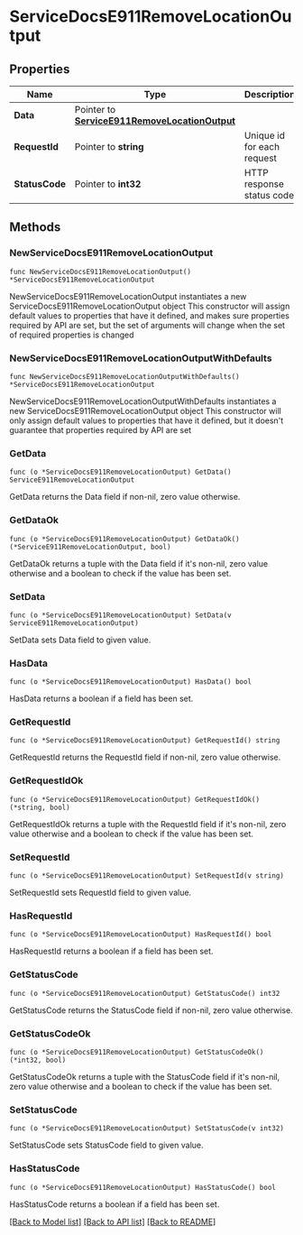 # ServiceDocsE911RemoveLocationOutput

## Properties

Name | Type | Description | Notes
------------ | ------------- | ------------- | -------------
**Data** | Pointer to [**ServiceE911RemoveLocationOutput**](ServiceE911RemoveLocationOutput.md) |  | [optional] 
**RequestId** | Pointer to **string** | Unique id for each request | [optional] 
**StatusCode** | Pointer to **int32** | HTTP response status code | [optional] 

## Methods

### NewServiceDocsE911RemoveLocationOutput

`func NewServiceDocsE911RemoveLocationOutput() *ServiceDocsE911RemoveLocationOutput`

NewServiceDocsE911RemoveLocationOutput instantiates a new ServiceDocsE911RemoveLocationOutput object
This constructor will assign default values to properties that have it defined,
and makes sure properties required by API are set, but the set of arguments
will change when the set of required properties is changed

### NewServiceDocsE911RemoveLocationOutputWithDefaults

`func NewServiceDocsE911RemoveLocationOutputWithDefaults() *ServiceDocsE911RemoveLocationOutput`

NewServiceDocsE911RemoveLocationOutputWithDefaults instantiates a new ServiceDocsE911RemoveLocationOutput object
This constructor will only assign default values to properties that have it defined,
but it doesn't guarantee that properties required by API are set

### GetData

`func (o *ServiceDocsE911RemoveLocationOutput) GetData() ServiceE911RemoveLocationOutput`

GetData returns the Data field if non-nil, zero value otherwise.

### GetDataOk

`func (o *ServiceDocsE911RemoveLocationOutput) GetDataOk() (*ServiceE911RemoveLocationOutput, bool)`

GetDataOk returns a tuple with the Data field if it's non-nil, zero value otherwise
and a boolean to check if the value has been set.

### SetData

`func (o *ServiceDocsE911RemoveLocationOutput) SetData(v ServiceE911RemoveLocationOutput)`

SetData sets Data field to given value.

### HasData

`func (o *ServiceDocsE911RemoveLocationOutput) HasData() bool`

HasData returns a boolean if a field has been set.

### GetRequestId

`func (o *ServiceDocsE911RemoveLocationOutput) GetRequestId() string`

GetRequestId returns the RequestId field if non-nil, zero value otherwise.

### GetRequestIdOk

`func (o *ServiceDocsE911RemoveLocationOutput) GetRequestIdOk() (*string, bool)`

GetRequestIdOk returns a tuple with the RequestId field if it's non-nil, zero value otherwise
and a boolean to check if the value has been set.

### SetRequestId

`func (o *ServiceDocsE911RemoveLocationOutput) SetRequestId(v string)`

SetRequestId sets RequestId field to given value.

### HasRequestId

`func (o *ServiceDocsE911RemoveLocationOutput) HasRequestId() bool`

HasRequestId returns a boolean if a field has been set.

### GetStatusCode

`func (o *ServiceDocsE911RemoveLocationOutput) GetStatusCode() int32`

GetStatusCode returns the StatusCode field if non-nil, zero value otherwise.

### GetStatusCodeOk

`func (o *ServiceDocsE911RemoveLocationOutput) GetStatusCodeOk() (*int32, bool)`

GetStatusCodeOk returns a tuple with the StatusCode field if it's non-nil, zero value otherwise
and a boolean to check if the value has been set.

### SetStatusCode

`func (o *ServiceDocsE911RemoveLocationOutput) SetStatusCode(v int32)`

SetStatusCode sets StatusCode field to given value.

### HasStatusCode

`func (o *ServiceDocsE911RemoveLocationOutput) HasStatusCode() bool`

HasStatusCode returns a boolean if a field has been set.


[[Back to Model list]](../README.md#documentation-for-models) [[Back to API list]](../README.md#documentation-for-api-endpoints) [[Back to README]](../README.md)


